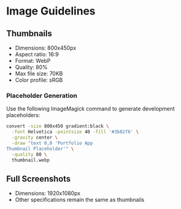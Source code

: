 # Image Guidelines

## Thumbnails

- Dimensions: 800x450px
- Aspect ratio: 16:9
- Format: WebP
- Quality: 80%
- Max file size: 70KB
- Color profile: sRGB

### Placeholder Generation

Use the following ImageMagick command to generate development placeholders:

```bash
convert -size 800x450 gradient:black \
  -font Helvetica -pointsize 40 -fill '#3b82f6' \
  -gravity center \
  -draw "text 0,0 'Portfolio App
Thumbnail Placeholder'" \
  -quality 80 \
  thumbnail.webp
```

## Full Screenshots

- Dimensions: 1920x1080px
- Other specifications remain the same as thumbnails
